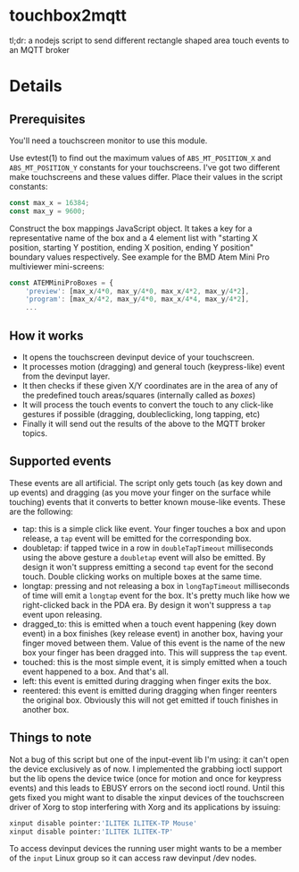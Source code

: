 # touchbox2mqtt

tl;dr: a nodejs script to send different rectangle shaped area touch events to an MQTT broker

# Details

## Prerequisites

You'll need a touchscreen monitor to use this module.

Use evtest(1) to find out the maximum values of `ABS_MT_POSITION_X` and `ABS_MT_POSITION_Y` constants for your touchscreens. I've got two different make touchscreens and these values differ. Place their values in the script constants:

```javascript
const max_x = 16384;
const max_y = 9600;
```

Construct the box mappings JavaScript object. It takes a key for a representative name of the box and a 4 element list with "starting X position, starting Y postition, ending X position, ending Y position" boundary values respectively. See example for the BMD Atem Mini Pro multiviewer mini-screens:

```javascript
const ATEMMiniProBoxes = {
    'preview': [max_x/4*0, max_y/4*0, max_x/4*2, max_y/4*2],
    'program': [max_x/4*2, max_y/4*0, max_x/4*4, max_y/4*2],
	...
```

## How it works

- It opens the touchscreen devinput device of your touchscreen.
- It processes motion (dragging) and general touch (keypress-like) event from the devinput layer.
- It then checks if these given X/Y coordinates are in the area of any of the predefined touch areas/squares (internally called as *boxes*)
- It will process the touch events to convert the touch to any click-like gestures if possible (dragging, doubleclicking, long tapping, etc)
- Finally it will send out the results of the above to the MQTT broker topics.

## Supported events

These events are all artificial. The script only gets touch (as key down and up events) and dragging (as you move your finger on the surface while touching) events that it converts to better known mouse-like events. These are the following:

- tap: this is a simple click like event. Your finger touches a box and upon release, a `tap` event will be emitted for the corresponding box.
- doubletap: if tapped twice in a row in `doubleTapTimeout` milliseconds using the above gesture a `doubletap` event will also be emitted. By design it won't suppress emitting a second `tap` event for the second touch. Double clicking works on multiple boxes at the same time.
- longtap: pressing and not releasing a box in `longTapTimeout` milliseconds of time will emit a `longtap` event for the box. It's pretty much like how we right-clicked back in the PDA era. By design it won't suppress a `tap` event upon releasing.
- dragged\_to: this is emitted when a touch event happening (key down event) in a box finishes (key release event) in another box, having your finger moved between them. Value of this event is the name of the new box your finger has been dragged into. This will suppress the `tap` event.
- touched: this is the most simple event, it is simply emitted when a touch event happened to a box. And that's all.
- left: this event is emitted during dragging when finger exits the box.
- reentered: this event is emitted during dragging when finger reenters the original box. Obviously this will not get emitted if touch finishes in another box.

## Things to note

Not a bug of this script but one of the input-event lib I'm using: it can't open the device exclusively as of now. I implemented the grabbing ioctl support but the lib opens the device twice (once for motion and once for keypress events) and this leads to EBUSY errors on the second ioctl round. Until this gets fixed you might want to disable the xinput devices of the touchscreen driver of Xorg to stop interfering with Xorg and its applications by issuing:

```sh
xinput disable pointer:'ILITEK ILITEK-TP Mouse'
xinput disable pointer:'ILITEK ILITEK-TP'
```

To access devinput devices the running user might wants to be a member of the `input` Linux group so it can access raw devinput /dev nodes.
